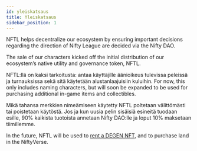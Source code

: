 ```yaml
---
id: yleiskatsaus
title: Yleiskatsaus
sidebar_position: 1
---
```


NFTL helps decentralize our ecosystem by ensuring important decisions regarding the direction of Nifty League are decided via the Nifty DAO.

The sale of our characters kicked off the initial distribution of our ecosystem’s native utility and governance token, NFTL.

NFTL:llä on kaksi tarkoitusta: antaa käyttäjille äänioikeus tulevissa peleissä ja turnauksissa sekä sitä käytetään alustanlaajuisiin kuluihin. For now, this only includes naming characters, but will soon be expanded to be used for purchasing additional in-game items and collectibles.

Mikä tahansa merkkien nimeämiseen käytetty NFTL poltetaan välittömästi tai poistetaan käytöstä. Jos ja kun uusia pelin sisäisiä esineitä tuodaan esille, 90% kaikista tuotoista annetaan Nifty DAO:lle ja loput 10% maksetaan tiimillemme.

In the future, NFTL will be used to [rent a DEGEN NFT](http://localhost:3000/guides/rentals/rental-overview), and to purchase land in the NiftyVerse.
